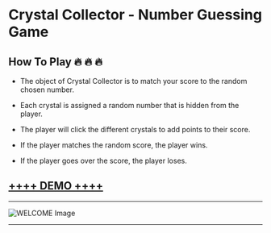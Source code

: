 # Crystal Collector - Number Guessing Game

## How To Play :fire: :fire: :fire:

* The object of Crystal Collector is to match your score to the random chosen number.

* Each crystal is assigned a random number that is hidden from the player. 

* The player will click the different crystals to add points to their score.

* If the player matches the random score, the player wins. 

* If the player goes over the score, the player loses.

## **<a href="https://ashleyfeijoo.github.io/unit-4-game/" target="_blank">++++ DEMO ++++</a>**

***

![WELCOME Image](https://i.gyazo.com/5bf36f951a56ced5f7aa3a8a9ecfc77a.jpg")

***
